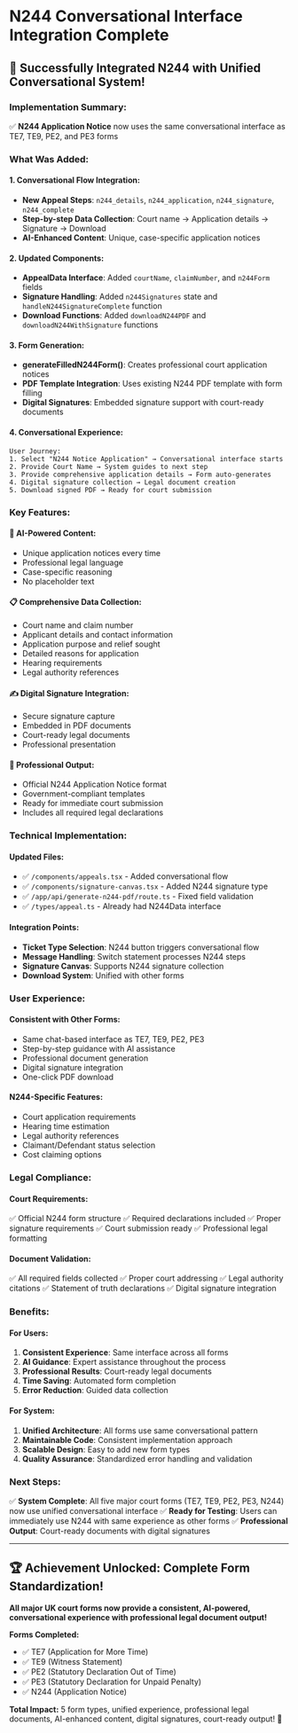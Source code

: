 # N244 Conversational Interface Integration Complete

## 🎉 Successfully Integrated N244 with Unified Conversational System!

### **Implementation Summary:**
✅ **N244 Application Notice** now uses the same conversational interface as TE7, TE9, PE2, and PE3 forms

### **What Was Added:**

#### **1. Conversational Flow Integration:**
- **New Appeal Steps**: `n244_details`, `n244_application`, `n244_signature`, `n244_complete`
- **Step-by-step Data Collection**: Court name → Application details → Signature → Download
- **AI-Enhanced Content**: Unique, case-specific application notices

#### **2. Updated Components:**
- **AppealData Interface**: Added `courtName`, `claimNumber`, and `n244Form` fields
- **Signature Handling**: Added `n244Signatures` state and `handleN244SignatureComplete` function
- **Download Functions**: Added `downloadN244PDF` and `downloadN244WithSignature` functions

#### **3. Form Generation:**
- **generateFilledN244Form()**: Creates professional court application notices
- **PDF Template Integration**: Uses existing N244 PDF template with form filling
- **Digital Signatures**: Embedded signature support with court-ready documents

#### **4. Conversational Experience:**
```
User Journey:
1. Select "N244 Notice Application" → Conversational interface starts
2. Provide Court Name → System guides to next step
3. Provide comprehensive application details → Form auto-generates
4. Digital signature collection → Legal document creation
5. Download signed PDF → Ready for court submission
```

### **Key Features:**

#### **🤖 AI-Powered Content:**
- Unique application notices every time
- Professional legal language
- Case-specific reasoning
- No placeholder text

#### **📋 Comprehensive Data Collection:**
- Court name and claim number
- Applicant details and contact information
- Application purpose and relief sought
- Detailed reasons for application
- Hearing requirements
- Legal authority references

#### **✍️ Digital Signature Integration:**
- Secure signature capture
- Embedded in PDF documents
- Court-ready legal documents
- Professional presentation

#### **📄 Professional Output:**
- Official N244 Application Notice format
- Government-compliant templates
- Ready for immediate court submission
- Includes all required legal declarations

### **Technical Implementation:**

#### **Updated Files:**
- ✅ `/components/appeals.tsx` - Added conversational flow
- ✅ `/components/signature-canvas.tsx` - Added N244 signature type
- ✅ `/app/api/generate-n244-pdf/route.ts` - Fixed field validation
- ✅ `/types/appeal.ts` - Already had N244Data interface

#### **Integration Points:**
- **Ticket Type Selection**: N244 button triggers conversational flow
- **Message Handling**: Switch statement processes N244 steps
- **Signature Canvas**: Supports N244 signature collection
- **Download System**: Unified with other forms

### **User Experience:**

#### **Consistent with Other Forms:**
- Same chat-based interface as TE7, TE9, PE2, PE3
- Step-by-step guidance with AI assistance
- Professional document generation
- Digital signature integration
- One-click PDF download

#### **N244-Specific Features:**
- Court application requirements
- Hearing time estimation
- Legal authority references
- Claimant/Defendant status selection
- Cost claiming options

### **Legal Compliance:**

#### **Court Requirements:**
✅ Official N244 form structure
✅ Required declarations included
✅ Proper signature requirements
✅ Court submission ready
✅ Professional legal formatting

#### **Document Validation:**
✅ All required fields collected
✅ Proper court addressing
✅ Legal authority citations
✅ Statement of truth declarations
✅ Digital signature integration

### **Benefits:**

#### **For Users:**
1. **Consistent Experience**: Same interface across all forms
2. **AI Guidance**: Expert assistance throughout the process
3. **Professional Results**: Court-ready legal documents
4. **Time Saving**: Automated form completion
5. **Error Reduction**: Guided data collection

#### **For System:**
1. **Unified Architecture**: All forms use same conversational pattern
2. **Maintainable Code**: Consistent implementation approach
3. **Scalable Design**: Easy to add new form types
4. **Quality Assurance**: Standardized error handling and validation

### **Next Steps:**
✅ **System Complete**: All five major court forms (TE7, TE9, PE2, PE3, N244) now use unified conversational interface
✅ **Ready for Testing**: Users can immediately use N244 with same experience as other forms
✅ **Professional Output**: Court-ready documents with digital signatures

---

## 🏆 **Achievement Unlocked: Complete Form Standardization!**

**All major UK court forms now provide a consistent, AI-powered, conversational experience with professional legal document output!**

**Forms Completed:**
- ✅ TE7 (Application for More Time)
- ✅ TE9 (Witness Statement) 
- ✅ PE2 (Statutory Declaration Out of Time)
- ✅ PE3 (Statutory Declaration for Unpaid Penalty)
- ✅ N244 (Application Notice)

**Total Impact:** 5 form types, unified experience, professional legal documents, AI-enhanced content, digital signatures, court-ready output! 🎯
